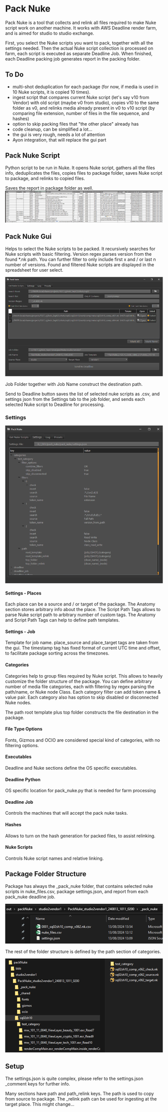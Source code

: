 # Pack Nuke

Pack Nuke is a tool that collects and relink all files required to make Nuke script work on another machine.
It works with AWS Deadline render farm, and is aimed for studio to studio exchange.

First, you select the Nuke scripts you want to pack, together with all the settings needed.
Then the actual Nuke script collection is processed on farm, each script is executed as separate Deadline Job.
When finished, each Deadline packing job generates report in the packing folder.

## To Do
* multi-shot deduplication for each package (for now, if media is used in 10 Nuke scripts, it is copied 10 times).
* ingest script that compares current Nuke script (let's say v10 from Vendor) with old script (maybe v0 from studio), copies v10 to the same folder as v0, and relinks media already present in v0 to v10 script (by comparing file extension, number of files in the file sequence, and hashes)
* option to skip packing files that "the other place" already has
* code cleanup, can be simplified a lot...
* the gui is very rough, needs a lot of attention
* Ayon integration, that will replace the gui part

## Pack Nuke Script
Python script to be run in Nuke. It opens Nuke script, gathers all the files info, deduplicates the files, copies files to package folder, saves Nuke script to package, and relinks to copied files.

Saves the report in package folder as well.
![gui_05.png](doc/gui_05.png)

## Pack Nuke Gui
Helps to select the Nuke scripts to be packed. It recursively searches for Nuke scripts with basic filtering.
Version regex parses version from the found *.nk path. You can further filter to only include first x and / or last n number of versions.
Found and filtered Nuke scripts are displayed in the spreadsheet for user select.

![gui_01.png](doc/gui_01.png)

Job Folder together with Job Name construct the destination path.

Send to Deadline button saves the list of selected nuke scripts as .csv, and settings json from the Settings tab to the job folder, and sends each selected Nuke script to Deadline for processing.

### Settings

![gui_02.png](doc/gui_02.png)

#### Settings - Places
Each place can be a source and / or target of the package.
The Anatomy section stores arbitrary info about the place.
The Script Path Tags allows to parse Nuke script path to arbitrary number of custom tags.
The Anatomy and Script Path Tags can help to define path templates.

#### Settings - Job
Template for job name. place_source and place_target tags are taken from the gui. 
The timestamp tag has fixed format of current UTC time and offset, to facilitate package sorting across the timezones.

#### Categories
Categories help to group files required by Nuke script. This allows to heavily customize the folder structure of the package.
You can define arbitrary number of media file categories, each with filtering by regex parsing the path/name, or Nuke node Class.
Each category filter can add token name & value pair.
Each category also has option to skip disabled or disconnected Nuke nodes.

The path root template plus top folder constructs the file destination in the package.

#### File Type Options
Fonts, Gizmos and OCIO are considered special kind of categories, with no filtering options.

#### Executables
Deadline and Nuke sections define the OS specific executables.

#### Deadline Python
OS specific location for pack_nuke.py that is needed for farm processing

#### Deadline Job
Controls the machines that will accept the pack nuke tasks.

#### Hashes
Allows to turn on the hash generation for packed files, to assist relinking.

#### Nuke Scripts
Controls Nuke script names and relative linking.

## Package Folder Structure
Package has always the _pack_nuke folder, that contains selected nuke scripts in nuke_files.csv, package settings.json, and report from each pack_nuke deadline job.

![gui_03.png](doc/gui_03.png)

The rest of the folder structure is defined by the path section of categories.

![gui_04.png](doc/gui_04.png)

## Setup
The settings.json is quite complex, please refer to the settings.json _comment keys for further info.

Many sections have path and path_relink keys. The path is used to copy from source to package. The _relink path can be used for ingesting at the target place. This might change...
